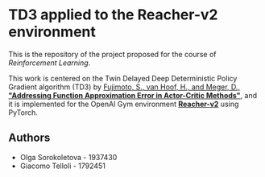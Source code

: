 # TD3 applied to the Reacher-v2 environment

This is the repository of the project proposed for the course of *Reinforcement Learning*.

This work is centered on the Twin Delayed Deep Deterministic Policy Gradient algorithm (TD3) by [Fujimoto, S., van Hoof, H., and Meger, D., **"Addressing Function Approximation Error in Actor-Critic Methods"**](https://arxiv.org/abs/1802.09477), and it is implemented for the OpenAI Gym environment [**Reacher-v2**](https://gym.openai.com/envs/Reacher-v2/) using PyTorch.

## Authors
- Olga Sorokoletova - 1937430
- Giacomo Telloli - 1792451
